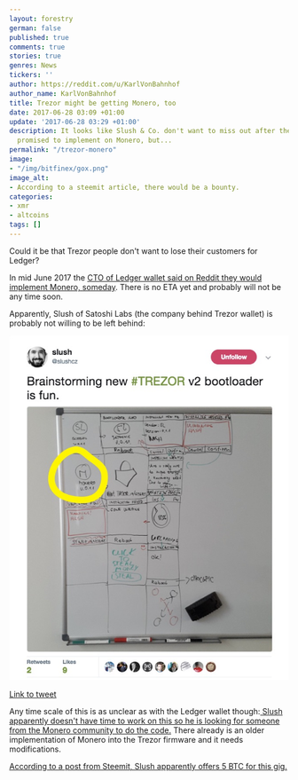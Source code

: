 ```yaml
---
layout: forestry
german: false
published: true
comments: true
stories: true
genres: News
tickers: ''
author: https://reddit.com/u/KarlVonBahnhof
author_name: KarlVonBahnhof
title: Trezor might be getting Monero, too
date: 2017-06-28 03:09 +01:00
update: '2017-06-28 03:29 +01:00'
description: It looks like Slush & Co. don't want to miss out after the Ledger people
  promised to implement on Monero, but...
permalink: "/trezor-monero"
image:
- "/img/bitfinex/gox.png"
image_alt:
- According to a steemit article, there would be a bounty.
categories:
- xmr
- altcoins
tags: []
---
```



Could it be that Trezor people don't want to lose their customers for Ledger?

In mid June 2017 the [CTO of Ledger wallet said on Reddit they would implement Monero, someday](https://www.altcointrading.net/ledger-monero). There is no ETA yet and probably will not be any time soon.

Apparently, Slush of Satoshi Labs (the company behind Trezor wallet) is probably not willing to be left behind:

![](/uploads/2017/06/28/slush-monero.jpg)

[Link to tweet](https://twitter.com/slushcz/status/783654392071323649)

Any time scale of this is as unclear as with the Ledger wallet though:[ Slush apparently doesn't have time to work on this so he is looking for someone from the Monero community to do the code.](https://www.reddit.com/r/Monero/comments/68ulcx/would_raising_money_for_the_development_of/dh2kril/) There already is an older implementation of Monero into the Trezor firmware and it needs modifications.

[According to a post from Steemit, Slush apparently offers 5 BTC for this gig.](https://steemit.com/programming/@arcitecx/bounty-5-btc-for-xmr-implementation-on-trezor)
